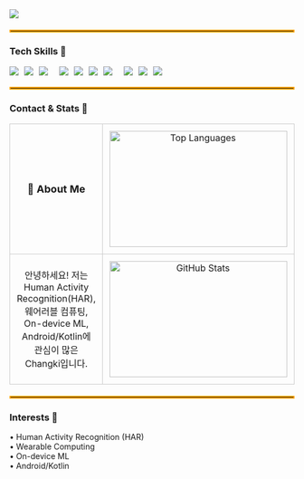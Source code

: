 <!-- Header -->
<img src="https://capsule-render.vercel.app/api?type=venom&color=gradient&height=200&section=header&text=Welcome%20to%20Changki%27s%20Github&fontSize=40" />
<hr style="border: 2px solid #ffa500; margin: 20px 0;" />

<!-- Tech Skills -->
<h3>Tech Skills 🚀</h3>
<div style="display:flex; flex-wrap:wrap; gap:10px; align-items:center;">
  <img src="https://img.shields.io/badge/python-%233776AB.svg?&style=for-the-badge&logo=python&logoColor=white" />
  <img src="https://img.shields.io/badge/kotlin-%230095D5.svg?&style=for-the-badge&logo=kotlin&logoColor=white" />
  <img src="https://img.shields.io/badge/java-%23007396.svg?&style=for-the-badge&logo=java&logoColor=white" /><br>
  <img src="https://img.shields.io/badge/tensorflow-%23FF6F00.svg?&style=for-the-badge&logo=tensorflow&logoColor=white" />
  <img src="https://img.shields.io/badge/scikit--learn-%23F7931E.svg?&style=for-the-badge&logo=scikit-learn&logoColor=black" />
  <img src="https://img.shields.io/badge/ubuntu-%23E95420.svg?&style=for-the-badge&logo=ubuntu&logoColor=white" />
  <img src="https://img.shields.io/badge/git-%23F05032.svg?&style=for-the-badge&logo=git&logoColor=white" /><br>
  <img src="https://img.shields.io/badge/android-%233DDC84.svg?&style=for-the-badge&logo=android&logoColor=black" />
  <img src="https://img.shields.io/badge/pandas-%23150458.svg?&style=for-the-badge&logo=pandas&logoColor=white" />
  <img src="https://img.shields.io/badge/numpy-%23013243.svg?&style=for-the-badge&logo=numpy&logoColor=white" />
</div>

<hr style="border: 2px solid #ffa500; margin: 20px 0;" />

<!-- Contact + GitHub Stats side-by-side -->
<h3>Contact & Stats 🤙</h3>
<!-- About Me + Stats (equal column widths) -->
<table width="100%" style="table-layout:fixed; border-collapse:collapse; text-align:center;">
  <colgroup>
    <col style="width:30%;">
    <col style="width:70%;">
  </colgroup>

  <tr>
    <td style="height:230px; vertical-align:middle; padding:12px; border:1px solid #ccc;">
      <strong style="font-size:18px;">👋 About Me</strong>
    </td>
    <td style="height:230px; vertical-align:middle; padding:12px; border:1px solid #ccc;">
      <img
        src="https://github-readme-stats.vercel.app/api/top-langs/?username=changkey-bit&layout=compact"
        style="width:100%; max-width:100%; height:auto; display:block;"
        alt="Top Languages"
      />
    </td>
  </tr>
  <tr>
    <td style="height:230px; vertical-align:middle; padding:12px; border:1px solid #ccc;">
      안녕하세요! 저는 Human Activity Recognition(HAR), 웨어러블 컴퓨팅,
      On-device ML, Android/Kotlin에 관심이 많은 Changki입니다.
    </td>
    <td style="height:230px; vertical-align:middle; padding:12px; border:1px solid #ccc;">
      <img
        src="https://github-readme-stats.vercel.app/api?username=changkey-bit&show_icons=true"
        style="width:100%; max-width:100%; height:auto; display:block;"
        alt="GitHub Stats"
      />
    </td>
  </tr>
</table>

<hr style="border: 2px solid #ffa500; margin: 20px 0;" />

<!-- Interests -->
<h3>Interests 💫</h3>
<p>
  • Human Activity Recognition (HAR)<br>
  • Wearable Computing <br>
  • On-device ML <br>
  • Android/Kotlin  
</p>
